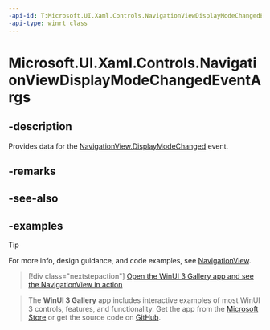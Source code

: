 ```yaml
---
-api-id: T:Microsoft.UI.Xaml.Controls.NavigationViewDisplayModeChangedEventArgs
-api-type: winrt class
---
```

<!-- Class syntax.
public class NavigationViewDisplayModeChangedEventArgs 
-->

# Microsoft.UI.Xaml.Controls.NavigationViewDisplayModeChangedEventArgs

## -description

Provides data for the [NavigationView.DisplayModeChanged](navigationview_displaymodechanged.md) event.

## -remarks

## -see-also

## -examples

> [!TIP]
> For more info, design guidance, and code examples, see [NavigationView](/windows/apps/design/controls/navigationview).

> [!div class="nextstepaction"]
> [Open the WinUI 3 Gallery app and see the NavigationView in action](winui3gallery:/item/NavigationView)

> The **WinUI 3 Gallery** app includes interactive examples of most WinUI 3 controls, features, and functionality. Get the app from the [Microsoft Store](https://www.microsoft.com/store/productId/9P3JFPWWDZRC) or get the source code on [GitHub](https://github.com/microsoft/WinUI-Gallery).

